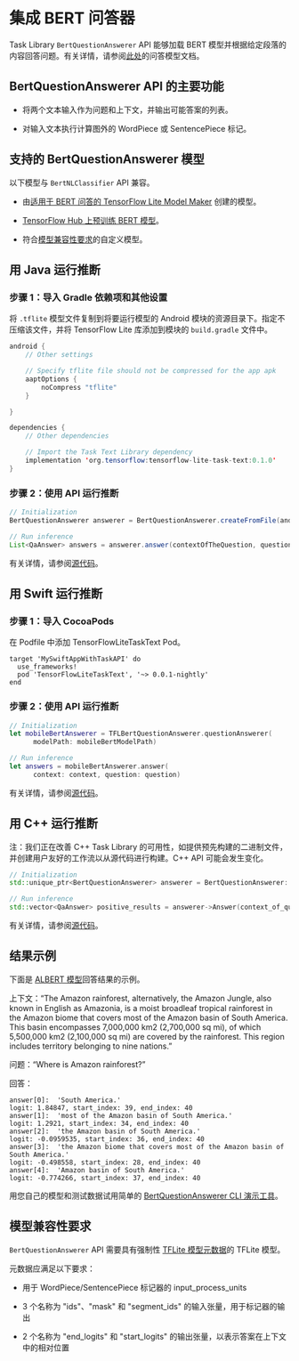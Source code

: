# 集成 BERT 问答器

Task Library `BertQuestionAnswerer` API 能够加载 BERT 模型并根据给定段落的内容回答问题。有关详情，请参阅<a href="../../models/bert_qa/overview.md">此处</a>的问答模型文档。

## BertQuestionAnswerer API 的主要功能

- 将两个文本输入作为问题和上下文，并输出可能答案的列表。

- 对输入文本执行计算图外的 <a>WordPiece</a> 或 <a>SentencePiece</a> 标记。

## 支持的 BertQuestionAnswerer 模型

以下模型与 `BertNLClassifier` API 兼容。

- 由[适用于 BERT 问答的 TensorFlow Lite Model Maker](https://www.tensorflow.org/lite/tutorials/model_maker_question_answer) 创建的模型。

- [TensorFlow Hub 上预训练 BERT 模型](https://tfhub.dev/tensorflow/collections/lite/task-library/bert-question-answerer/1)。

- 符合[模型兼容性要求](#model-compatibility-requirements)的自定义模型。

## 用 Java 运行推断

### 步骤 1：导入 Gradle 依赖项和其他设置

将 `.tflite` 模型文件复制到将要运行模型的 Android 模块的资源目录下。指定不压缩该文件，并将 TensorFlow Lite 库添加到模块的 `build.gradle` 文件中。

```java
android {
    // Other settings

    // Specify tflite file should not be compressed for the app apk
    aaptOptions {
        noCompress "tflite"
    }

}

dependencies {
    // Other dependencies

    // Import the Task Text Library dependency
    implementation 'org.tensorflow:tensorflow-lite-task-text:0.1.0'
}
```

### 步骤 2：使用 API 运行推断

```java
// Initialization
BertQuestionAnswerer answerer = BertQuestionAnswerer.createFromFile(androidContext, modelFile);

// Run inference
List<QaAnswer> answers = answerer.answer(contextOfTheQuestion, questionToAsk);
```

有关详情，请参阅[源代码](https://github.com/tensorflow/tflite-support/blob/master/tensorflow_lite_support/java/src/java/org/tensorflow/lite/task/text/qa/BertQuestionAnswerer.java)。

## 用 Swift 运行推断

### 步骤 1：导入 CocoaPods

在 Podfile 中添加 TensorFlowLiteTaskText Pod。

```
target 'MySwiftAppWithTaskAPI' do
  use_frameworks!
  pod 'TensorFlowLiteTaskText', '~> 0.0.1-nightly'
end
```

### 步骤 2：使用 API 运行推断

```swift
// Initialization
let mobileBertAnswerer = TFLBertQuestionAnswerer.questionAnswerer(
      modelPath: mobileBertModelPath)

// Run inference
let answers = mobileBertAnswerer.answer(
      context: context, question: question)
```

有关详情，请参阅[源代码](https://github.com/tensorflow/tflite-support/blob/master/tensorflow_lite_support/ios/task/text/qa/Sources/TFLBertQuestionAnswerer.h)。

## 用 C++ 运行推断

注：我们正在改善 C++ Task Library 的可用性，如提供预先构建的二进制文件，并创建用户友好的工作流以从源代码进行构建。C++ API 可能会发生变化。

```c++
// Initialization
std::unique_ptr<BertQuestionAnswerer> answerer = BertQuestionAnswerer::CreateFromFile(model_file).value();

// Run inference
std::vector<QaAnswer> positive_results = answerer->Answer(context_of_question, question_to_ask);
```

有关详情，请参阅[源代码](https://github.com/tensorflow/tflite-support/blob/master/tensorflow_lite_support/cc/task/text/qa/bert_question_answerer.h)。

## 结果示例

下面是 [ALBERT 模型](https://tfhub.dev/tensorflow/lite-model/albert_lite_base/squadv1/1)回答结果的示例。

上下文：“The Amazon rainforest, alternatively, the Amazon Jungle, also known in English as Amazonia, is a moist broadleaf tropical rainforest in the Amazon biome that covers most of the Amazon basin of South America. This basin encompasses 7,000,000 km2 (2,700,000 sq mi), of which 5,500,000 km2 (2,100,000 sq mi) are covered by the rainforest. This region includes territory belonging to nine nations.”

问题：“Where is Amazon rainforest?”

回答：

```
answer[0]:  'South America.'
logit: 1.84847, start_index: 39, end_index: 40
answer[1]:  'most of the Amazon basin of South America.'
logit: 1.2921, start_index: 34, end_index: 40
answer[2]:  'the Amazon basin of South America.'
logit: -0.0959535, start_index: 36, end_index: 40
answer[3]:  'the Amazon biome that covers most of the Amazon basin of South America.'
logit: -0.498558, start_index: 28, end_index: 40
answer[4]:  'Amazon basin of South America.'
logit: -0.774266, start_index: 37, end_index: 40

```

用您自己的模型和测试数据试用简单的 [BertQuestionAnswerer CLI 演示工具](https://github.com/tensorflow/tflite-support/blob/master/tensorflow_lite_support/examples/task/text/desktop/README.md#bert-question-answerer)。

## 模型兼容性要求

`BertQuestionAnswerer` API 需要具有强制性 [TFLite 模型元数据](../../convert/metadata.md)的 TFLite 模型。

元数据应满足以下要求：

- 用于 WordPiece/SentencePiece 标记器的 input_process_units

- 3 个名称为 "ids"、"mask" 和 "segment_ids" 的输入张量，用于标记器的输出

- 2 个名称为 "end_logits" 和 "start_logits" 的输出张量，以表示答案在上下文中的相对位置
